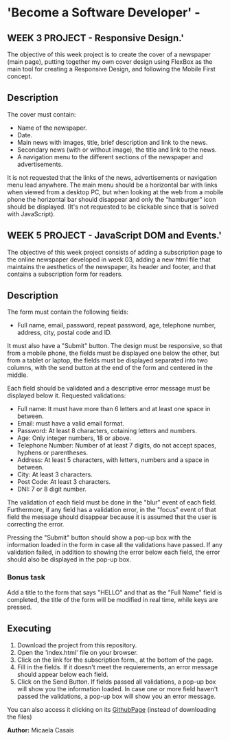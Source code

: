 # 'Become a Software Developer' - 

## WEEK 3 PROJECT  - Responsive Design.'

The objective of this week project is to create the cover of a newspaper (main page), putting together my own cover design using FlexBox as the main tool for creating a Responsive Design, and following the Mobile First concept. 

## Description
 The cover must contain:
 - Name of the newspaper.
 - Date.
 - Main news with images, title, brief description and link to the news.
 - Secondary news (with or without image), the title and link to the news.
 - A navigation menu to the different sections of the newspaper and advertisements.
 
  It is not requested that the links of the news, advertisements or navigation menu lead anywhere.
  The main menu should be a horizontal bar with links when viewed from a desktop PC, but when looking at the web from a mobile phone the horizontal bar should disappear and only the “hamburger” icon should be displayed. (It's not requested to be clickable since that is solved with JavaScript).

## WEEK 5 PROJECT  - JavaScript DOM and Events.'

The objective of this week project consists of adding a subscription page to the online newspaper developed in week 03, adding a new html file that maintains the aesthetics of the newspaper, its header and footer, and that contains a subscription form for readers. 

## Description

The form must contain the following fields: 
 - Full name, email, password, repeat password, age, telephone number, address, city, postal code and ID. 
 
It must also have a "Submit" button. The design must be responsive, so that from a mobile phone, the fields must be displayed one below the other, but from a tablet or laptop, the fields must be displayed separated into two columns, with the send button at the end of the form and centered in the middle.

Each field should be validated and a descriptive error message must be displayed below it.
Requested validations:
- Full name: It must have more than 6 letters and at least one space in between.
- Email: must have a valid email format.
- Password: At least 8 characters, cotaining letters and numbers.
- Age: Only integer numbers, 18 or above.
- Telephone Number: Number of at least 7 digits, do not accept spaces, hyphens or parentheses.
- Address: At least 5 characters, with letters, numbers and a space in between.
- City: At least 3 characters.
- Post Code: At least 3 characters.
- DNI: 7 or 8 digit number.

The validation of each field must be done in the "blur" event of each field. Furthermore, if any field has a validation error, in the "focus" event of that field the message should disappear because it is assumed that the user is correcting the error.

Pressing the "Submit" button should show a pop-up box with the information loaded in the form in case all the validations have passed. If any validation failed, in addition to showing the error below each field, the error should also be displayed in the pop-up box.

### Bonus task
Add a title to the form that says "HELLO" and that as the "Full Name" field is completed, the title of the form will be modified in real time, while keys are pressed.


## Executing 

1. Download the project from this repository.
2. Open the 'index.html' file on your browser.
3. Click on the link for the subscription form., at the bottom of the page. 
4. Fill in the fields. If it doesn't meet the requierements, an error message should appear below each field.
5. Click on the Send Button. If fields passed all validations, a pop-up box will show you the information loaded.
In case one or more field haven't passed the validations, a pop-up box will show you an error message.

You can also access it clicking on its [GithubPage](https://micaela-89.github.io/BaSD-Responsive-Design/)
(instead of downloading the files)


**Author:** Micaela Casais